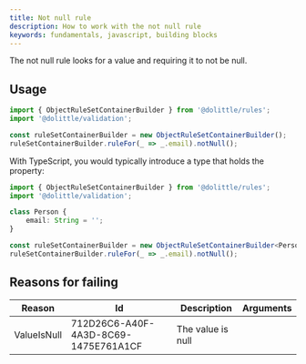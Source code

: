 ```yaml
---
title: Not null rule
description: How to work with the not null rule
keywords: fundamentals, javascript, building blocks
---
```

The not null rule looks for a value and requiring it to not be null.

## Usage

```javascript
import { ObjectRuleSetContainerBuilder } from '@dolittle/rules';
import '@dolittle/validation';

const ruleSetContainerBuilder = new ObjectRuleSetContainerBuilder();
ruleSetContainerBuilder.ruleFor(_ => _.email).notNull();
```

With TypeScript, you would typically introduce a type that holds the property:

```typescript
import { ObjectRuleSetContainerBuilder } from '@dolittle/rules';
import '@dolittle/validation';

class Person {
    email: String = '';
}

const ruleSetContainerBuilder = new ObjectRuleSetContainerBuilder<Person>();
ruleSetContainerBuilder.ruleFor(_ => _.email).notNull();
```

## Reasons for failing

| Reason | Id | Description | Arguments |
| -------| ---| ----------- | --------- |
| ValueIsNull | 712D26C6-A40F-4A3D-8C69-1475E761A1CF | The value is null | |
